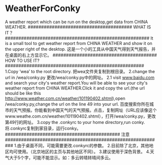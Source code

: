 # WeatherForConky
A weather report which can be run on the desktop,get data from CHINA WEATHER.
####################################### WHAT IS  IT？######################################################
  It is a small tool to get weather report from CHINA WEATHER and show it on the upper right of the desktop.
  这是一个小的工具从中国天气得到天气报告，并在桌面的右上方显示它。
####################################### HOW TO USE IT?####################################################
  1.Copy ‘wea’ to the root directory.
    把wea文件夹复制到根目录。
  2.change the url in /wea/conky.py
    更改/wea/conky.py中的网址。
      2.1 visit www.baidu.com and search your city's weather report.You will be able to see your city's weather report from CHINA WEATHER.Click it and copy the url.(the url should be like this http://www.weather.com.cn/weather/101190402.shtml),open /wea/conky.py,change the url on the line 49 into your url.
          百度搜索你所在城市的天气预报。你能看到中国天气的天气预报。点击，复制网址（URL应该像这个www.weathe.com.cn/weather/101190402.shtml），打开/wea/conky.py，更改第49行的网址。
  3.copy the .conkyrc to your home directory,run conky.
    将.conkyrc复制到家目录，运行conky。
###########################################  注意 ###########################################################
  1.由于桌面不同，可能需要更改.conkyrc的参数。
  2.目前除了北京，其他地区均可使用。（北京地区的主页与其他地区不同）。
  3.建议使用于深色背景。
  4.天气大于5个字，可能不能显示。如：多云转晴转晴间多云。
  
